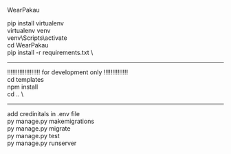 WearPakau

pip install virtualenv \
virtualenv venv  \
venv\Scripts\activate \
cd WearPakau \
pip install -r  requirements.txt \

***** 
!!!!!!!!!!!!!!!!!!! for development only !!!!!!!!!!!!!! \
cd templates  \
npm install \
cd ..  \
*******************

add credinitals in .env file \
py manage.py makemigrations \
py manage.py migrate \
py manage.py test \
py manage.py runserver